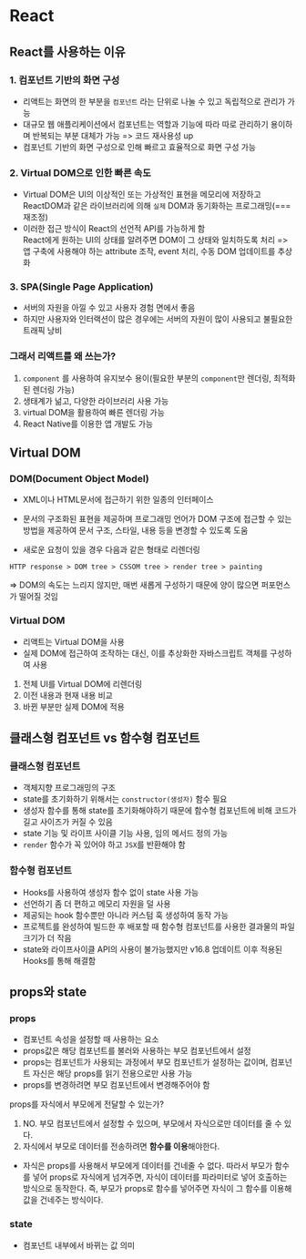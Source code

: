 # React

## React를 사용하는 이유

### 1. 컴포넌트 기반의 화면 구성

- 리액트는 화면의 한 부분을 `컴포넌트` 라는 단위로 나눌 수 있고 독립적으로 관리가 가능
- 대규모 웹 애플리케이션에서 컴포넌트는 역할과 기능에 따라 따로 관리하기 용이하며 반복되는 부분 대체가 가능 => 코드 재사용성 up
- 컴포넌트 기반의 화면 구성으로 인해 빠르고 효율적으로 화면 구성 가능

### 2. Virtual DOM으로 인한 빠른 속도

- Virtual DOM은 UI의 이상적인 또는 가상적인 표현을 메모리에 저장하고 ReactDOM과 같은 라이브러리에 의해 `실제` DOM과 동기화하는 프로그래밍(===재조정)
- 이러한 접근 방식이 React의 선언적 API를 가능하게 함<br>
  React에게 원하는 UI의 상태를 알려주면 DOM이 그 상태와 일치하도록 처리 => 앱 구축에 사용해야 하는 attribute 조작, event 처리, 수동 DOM 업데이트를 추상화

### 3. SPA(Single Page Application)

- 서버의 자원을 아낄 수 있고 사용자 경험 면에서 좋음
- 하지만 사용자와 인터랙션이 많은 경우에는 서버의 자원이 많이 사용되고 불필요한 트래픽 낭비

### 그래서 리액트를 왜 쓰는가?

1. `component` 를 사용하여 유지보수 용이(필요한 부분의 `component`만 렌더링, 최적화된 렌더링 가능)
2. 생태계가 넒고, 다양한 라이브러리 사용 가능
3. virtual DOM을 활용하여 빠른 렌더링 가능
4. React Native를 이용한 앱 개발도 가능

## Virtual DOM

### DOM(Document Object Model)

- XML이나 HTML문서에 접근하기 위한 일종의 인터페이스
- 문서의 구조화된 표현을 제공하며 프로그래밍 언어가 DOM 구조에 접근할 수 있는 방법을 제공하여 문서 구조, 스타일, 내용 등을 변경할 수 있도록 도움

- 새로운 요청이 있을 경우 다음과 같은 형태로 리렌더링

```
HTTP response > DOM tree > CSSOM tree > render tree > painting
```

=> DOM의 속도는 느리지 않지만, 매번 새롭게 구성하기 때문에 양이 많으면 퍼포먼스가 떨어질 것임

### Virtual DOM

- 리액트는 Virtual DOM을 사용
- 실제 DOM에 접근하여 조작하는 대신, 이를 추상화한 자바스크립트 객체를 구성하여 사용

1. 전체 UI를 Virtual DOM에 리렌더링
2. 이전 내용과 현재 내용 비교
3. 바뀐 부분만 실제 DOM에 적용

## 클래스형 컴포넌트 vs 함수형 컴포넌트

### 클래스형 컴포넌트

- 객체지향 프로그래밍의 구조
- state를 초기화하기 위해서는 `constructor(생성자)` 함수 필요
- 생성자 함수를 통해 state를 초기화해야하기 때문에 함수형 컴포넌트에 비해 코드가 길고 사이즈가 커질 수 있음
- state 기능 및 라이프 사이클 기능 사용, 임의 메서드 정의 가능
- `render` 함수가 꼭 있어야 하고 `JSX`를 반환해야 함

### 함수형 컴포넌트

- Hooks를 사용하여 생성자 함수 없이 state 사용 가능
- 선언하기 좀 더 편하고 메모리 자원을 덜 사용
- 제공되는 hook 함수뿐만 아니라 커스텀 훅 생성하여 동작 가능
- 프로젝트를 완성하여 빌드한 후 배포할 때 함수형 컴포넌트를 사용한 결과물의 파일 크기가 더 작음
- state와 라이프사이클 API의 사용이 불가능했지만 v16.8 업데이트 이후 적용된 Hooks를 통해 해결함

## props와 state

### props

- 컴포넌트 속성을 설정할 때 사용하는 요소
- props값은 해당 컴포넌트를 불러와 사용하는 부모 컴포넌트에서 설정
- props는 컴포넌트가 사용되는 과정에서 부모 컴포넌트가 설정하는 값이며, 컴포넌트 자신은 해당 props를 읽기 전용으로만 사용 가능
- props를 변경하려면 부모 컴포넌트에서 변경해주어야 함

props를 자식에서 부모에게 전달할 수 있는가?

1. NO. 부모 컴포넌트에서 설정할 수 있으며, 부모에서 자식으로만 데이터를 줄 수 있다.
2. 자식에서 부모로 데이터를 전송하려면 **함수를 이용**해야한다.

- 자식은 props를 사용해서 부모에게 데이터를 건네줄 수 없다.
  따라서 부모가 함수를 넣어 props로 자식에게 넘겨주면, 자식이 데이터를 파라미터로 넣어 호출하는 방식으로 동작한다. 즉, 부모가 props로 함수를 넣어주면 자식이 그 함수를 이용해 값을 건네주는 방식이다.

### state

- 컴포넌트 내부에서 바뀌는 값 의미
